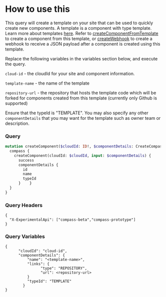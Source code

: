 # How to use this

This query will create a template on your site that can be used to quickly create new components. A template is a component with type template. Learn more about templates [here](https://developer.atlassian.com/cloud/compass/templates/about-templates/). Refer to [createComponentFromTemplate](../create-component-from-template/README.md) to create a component from this template, or  [createWebhook](../create-webhook/README.md) to create a webhook to receive a JSON payload after a component is created using this template.

Replace the following variables in the variables section below, and execute the query.

`cloud-id` - the cloudId for your site and component information.

`template-name` - the name of the template

`repository-url` - the repository that hosts the template code which will be forked for components created from this template (currently only Github is supported)

Ensure that the typeId is "TEMPLATE". You may also specify any other `componentDetails` that you may want for the template such as owner team or description.

### Query

```graphql
mutation createComponent($cloudId: ID!, $componentDetails: CreateCompassComponentInput!) {
  compass {
    createComponent(cloudId: $cloudId, input: $componentDetails) {
      success
      componentDetails {
        id
        name
        typeId
      }    }
  }
}

```

### Query Headers

```
{
  "X-ExperimentalApi": ["compass-beta","compass-prototype"]
}
```

### Query Variables

```
{
      "cloudId": "cloud-id",
      "componentDetails": {
          "name": "<template-name>",
          "links": {
                "type": "REPOSITORY",
                "url": <repository-url>
          }
          "typeId": "TEMPLATE"
        }
}
```
